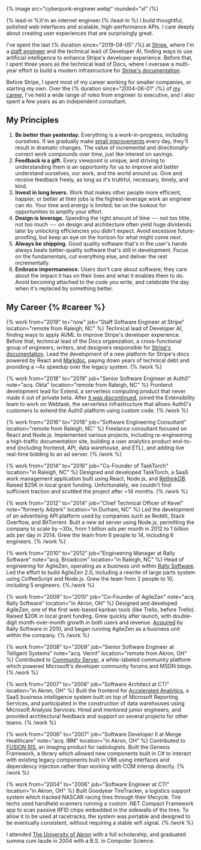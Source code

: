 {% image src="cyberpunk-engineer.webp" rounded="xl" /%}

{% lead-in %}I'm an internet engineer.{% /lead-in %} I build thoughtful, polished web interfaces and scalable, high-performance APIs. I care deeply about creating user experiences that are surprisingly great.

I've spent the last {% duration since="2019-08-05" /%} at [Stripe](https://stripe.com), where I'm a [staff engineer](https://staffeng.com/) and the technical lead of Developer AI, finding ways to use artificial intelligence to enhance Stripe's developer experience. Before that, I spent three years as the technical lead of Docs, where I oversaw a multi-year effort to build a modern infrastructure for [Stripe's documentation](https://stripe.com/docs/).

Before Stripe, I spent most of my career working for smaller companies, or starting my own. Over the {% duration since="2004-06-01" /%} of [my career](#career), I've held a wide range of roles from engineer to executive, and I also spent a few years as an independent consultant.

## My Principles

1. **Be better than yesterday.** Everything is a work-in-progress, including ourselves. If we gradually make [small improvements](https://en.wikipedia.org/wiki/Kaizen) every day, they'll result in dramatic changes. The value of incremental and directionally-correct work compounds over time, just like interest on savings.
2. **Feedback is a gift.** Every viewpoint is unique, and striving to understanding them is an opportunity for us to improve and better understand ourselves, our work, and the world around us. Give and receive feedback freely, as long as it's truthful, necessary, timely, and kind.
3. **Invest in long levers.** Work that makes other people more efficient, happier, or better at their jobs is the highest-leverage work an engineer can do. Your time and energy is limited; be on the lookout for opportunities to amplify your effort.
4. **Design is leverage.** Spending the right amount of time --- not too little, not too much --- on design and architecture often yield huge dividends later by unlocking efficiencies you didn't expect. Avoid excessive future-proofing, but keep an eye on the horizon for what might come next.
5. **Always be shipping.** Good quality software that's in the user's hands always beats better-quality software that's still in development. Focus on the fundamentals, cut everything else, and deliver the rest incrementally.
6. **Embrace impermanence.** Users don't care about software; they care about the impact it has on their lives and what it enables them to do. Avoid becoming attached to the code you write, and celebrate the day when it's replaced by something better.

## My Career {% #career %}

{% work from="2019" to="now" job="Staff Software Engineer at Stripe" location="remote from Raleigh, NC" %}
Technical lead of Developer AI, finding ways to apply AI/ML to improve Stripe's developer experience. Before that, technical lead of the Docs organization, a cross-functional group of engineers, writers, and designers responsible for [Stripe's documentation](https://stripe.com/docs). Lead the development of a new platform for Stripe's docs powered by React and [Markdoc](https://markdoc.io), paying down years of technical debt and providing a ~4x speedup over the legacy system.
{% /work %}

{% work from="2018" to="2019" job="Senior Software Engineer at Auth0" note="acq. Okta" location="remote from Raleigh, NC" %}
Frontend development lead for Extend, a serverless computing product that never made it out of private beta. After [it was discontinued](https://auth0.com/blog/we-are-sunsetting-extend/), joined the Extensibility team to work on Webtask, the serverless infrastructure that allows Auth0's customers to extend the Auth0 platform using custom code.
{% /work %}

{% work from="2016" to="2018" job="Software Engineering Consultant" location="remote from Raleigh, NC" %}
Freelance consultant focused on React and Node.js. Implemented various projects, including re-engineering a high-traffic documentation site, building a user analytics product end-to-end (including frontend, API, data warehouse, and ETL), and adding live real-time bidding to an ad server.
{% /work %}

{% work from="2014" to="2016" job="Co-Founder of TaskTorch" location="in Raleigh, NC" %}
Designed and developed TaskTorch, a SaaS work management application built using React, Node.js, and [RethinkDB](https://rethinkdb.com/). Raised $25K in local grant funding. Unfortunately, we couldn't find sufficient traction and scuttled the project after ~14 months.
{% /work %}

{% work from="2012" to="2014" job="Chief Technical Officer of Kevel" note="formerly Adzerk" location="in Durham, NC" %}
Led the development of an advertising API platform used by companies such as Reddit, Stack Overflow, and BitTorrent. Built a new ad server using Node.js, permitting the company to scale by ~30x, from 1 billion ads per month in 2012 to 1 billion ads per day in 2014. Grew the team from 6 people to 14, including 6 engineers.
{% /work %}

{% work from="2010" to="2012" job="Engineering Manager at Rally Software" note="acq. Broadcom" location="in Raleigh, NC" %}
Head of engineering for AgileZen, operating as a business unit within [Rally Software](https://rallydev.com/). Led the effort to build AgileZen 2.0, including a rewrite of large parts system using CoffeeScript and Node.js. Grew the team from 2 people to 10, including 5 engineers.
{% /work %}

{% work from="2009" to="2010" job="Co-Founder of AgileZen" note="acq. Rally Software" location="in Akron, OH" %}
Designed and developed AgileZen, one of the first web-based kanban tools (like Trello, before Trello). Raised $20K in local grant funding. Grew quickly after launch, with double-digit month-over-month growth in both users and revenue. [Acquired](/writing/take-the-money-and-run) by Rally Software in 2010, and began running AgileZen as a business unit within the company.
{% /work %}

{% work from="2008" to="2009" job="Senior Software Engineer at Telligent Systems" note="acq. Verint" location="remote from Akron, OH" %}
Contributed to [Community Server](https://community.telligent.com/), a white-labeled community platform which powered Microsoft's developer community forums and MSDN blogs.
{% /work %}

{% work from="2007" to="2008" job="Software Architect at CTI" location="in Akron, OH" %}
Built the frontend for [Accelerated Analytics](https://acceleratedanalytics.com), a SaaS business intelligence system built on top of Microsoft Reporting Services, and participated in the construction of data warehouses using Microsoft Analysis Services. Hired and mentored junior engineers, and provided architectural feedback and support on several projects for other teams.
{% /work %}

{% work from="2006" to="2007" job="Software Developer II at Merge Healthcare" note="acq. IBM" location="in Akron, OH" %}
Contributed to [FUSION RIS](https://www.ibm.com/products/merge-ris), an imaging product for radiologists. Built the Genesis Framework, a library which allowed new components built in C# to interact with existing legacy components built in VB6 using interfaces and dependency injection rather than working with COM interop directly.
{% /work %}

{% work from="2004" to="2006" job="Software Engineer at CTI" location="in Akron, OH" %}
Built Goodyear TireTracker, a logistics support system which tracked NASCAR racing tires through their lifecycle. Tire techs used handheld scanners running a custom .NET Compact Framework app to scan passive RFID chips embedded in the sidewalls of the tires. To allow it to be used at racetracks, the system was portable and designed to be eventually consistent, without requiring a stable wifi signal.
{% /work %}

I attended [The University of Akron](https://uakron.edu) with a full scholarship, and graduated summa cum laude in 2004 with a B.S. in Computer Science.
